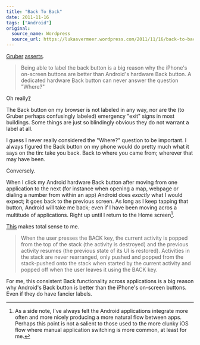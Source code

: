```yaml
---
title: "Back To Back"
date: 2011-11-16
tags: ["Android"]
original:
  source_name: Wordpress
  source_url: https://lukasvermeer.wordpress.com/2011/11/16/back-to-back/
---
```


[Gruber](http://en.wikipedia.org/wiki/John_Gruber) [asserts](http://daringfireball.net/linked/2011/10/25/back-button).

> Being able to label the back button is a big reason why the iPhone's on-screen buttons are better than Android's hardware Back button. A dedicated hardware Back button can never answer the question "Where?"

Oh really[‽](http://en.wikipedia.org/wiki/Interrobang)

The Back button on my browser is not labeled in any way, nor are the (to Gruber perhaps confusingly labeled) emergency "exit" signs in most buildings. Some things are just so blindingly obvious they do not warrant a label at all.

I guess I never really considered the "Where?" question to be important. I always figured the Back button on my phone would do pretty much what it says on the tin: take you back. Back to where you came from; wherever that may have been.

Conversely.

When I click my Android hardware Back button after moving from one application to the next (for instance when opening a map, webpage or dialing a number from within an app) Android does _exactly_ what I would expect; it goes back to the previous screen. As long as I keep tapping that button, Android will take me back; even if I have been moving acros a multitude of applications. Right up until I return to the Home screen[^1].

[This](http://developer.android.com/guide/topics/fundamentals/tasks-and-back-stack.html) makes total sense to me.

> When the user presses the BACK key, the current activity is popped from the top of the stack (the activity is destroyed) and the previous activity resumes (the previous state of its UI is restored). Activities in the stack are never rearranged, only pushed and popped from the stack-pushed onto the stack when started by the current activity and popped off when the user leaves it using the BACK key.

For me, this consistent Back functionality across applications is a big reason why Android's Back button is better than the iPhone's on-screen buttons. Even if they do have fancier labels.

[^1]: As a side note, I've always felt the Android applications integrate more often and more nicely producing a more natural flow between apps. Perhaps this point is not a salient to those used to the more clunky iOS flow where manual application switching is more common, at least for me.
